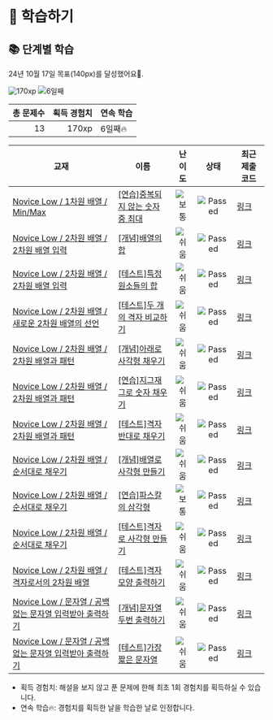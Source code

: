 # 📖 학습하기

## 📚 단계별 학습
24년 10월 17일 목표(140px)를 달성했어요🥳.

![170xp](https://img.shields.io/badge/EXP-170xp-%235cb85c.svg?for-the-badge)
![6일째](https://img.shields.io/badge/연속학습-6일째-%23E34F26.svg?for-the-badge)

|총 문제수|획득 경험치|연속 학습|
|---:|---:|---|
13|170xp|6일째🔥|

|교재|이름|난이도|상태|최근 제출 코드|
|---|---|:---:|:---:|---|
|[Novice Low / 1차원 배열 / Min/Max](https://www.codetree.ai/missions?missionId=4)|[[연습]중복되지 않는 숫자 중 최대](https://www.codetree.ai/missions/4/problems/max-of-unique-number)|![보통][medium]|![Passed][passed]|[링크](https://github.com/kimmg19/codetree-TILs/blob/main/241017/%EC%A4%91%EB%B3%B5%EB%90%98%EC%A7%80%20%EC%95%8A%EB%8A%94%20%EC%88%AB%EC%9E%90%20%EC%A4%91%20%EC%B5%9C%EB%8C%80/max-of-unique-number.cpp)|
|[Novice Low / 2차원 배열 / 2차원 배열 입력](https://www.codetree.ai/missions?missionId=4)|[[개념]배열의 합](https://www.codetree.ai/missions/4/problems/sum-of-array)|![쉬움][easy]|![Passed][passed]|[링크](https://github.com/kimmg19/codetree-TILs/blob/main/241017/%EB%B0%B0%EC%97%B4%EC%9D%98%20%ED%95%A9/sum-of-array.cpp)|
|[Novice Low / 2차원 배열 / 2차원 배열 입력](https://www.codetree.ai/missions?missionId=4)|[[테스트]특정 원소들의 합](https://www.codetree.ai/missions/4/problems/sum-of-specific-elements)|![쉬움][easy]|![Passed][passed]|[링크](https://github.com/kimmg19/codetree-TILs/blob/main/241017/%ED%8A%B9%EC%A0%95%20%EC%9B%90%EC%86%8C%EB%93%A4%EC%9D%98%20%ED%95%A9/sum-of-specific-elements.cpp)|
|[Novice Low / 2차원 배열 / 새로운 2차원 배열의 선언](https://www.codetree.ai/missions?missionId=4)|[[테스트]두 개의 격자 비교하기](https://www.codetree.ai/missions/4/problems/compare-two-grid)|![쉬움][easy]|![Passed][passed]|[링크](https://github.com/kimmg19/codetree-TILs/blob/main/241017/%EB%91%90%20%EA%B0%9C%EC%9D%98%20%EA%B2%A9%EC%9E%90%20%EB%B9%84%EA%B5%90%ED%95%98%EA%B8%B0/compare-two-grid.cpp)|
|[Novice Low / 2차원 배열 / 2차원 배열과 패턴](https://www.codetree.ai/missions?missionId=4)|[[개념]아래로 사각형 채우기](https://www.codetree.ai/missions/4/problems/filling-rectangle-with-downflow)|![쉬움][easy]|![Passed][passed]|[링크](https://github.com/kimmg19/codetree-TILs/blob/main/241017/%EC%95%84%EB%9E%98%EB%A1%9C%20%EC%82%AC%EA%B0%81%ED%98%95%20%EC%B1%84%EC%9A%B0%EA%B8%B0/filling-rectangle-with-downflow.cpp)|
|[Novice Low / 2차원 배열 / 2차원 배열과 패턴](https://www.codetree.ai/missions?missionId=4)|[[연습]지그재그로 숫자 채우기](https://www.codetree.ai/missions/4/problems/zigzag-numbering)|![쉬움][easy]|![Passed][passed]|[링크](https://github.com/kimmg19/codetree-TILs/blob/main/241017/%EC%A7%80%EA%B7%B8%EC%9E%AC%EA%B7%B8%EB%A1%9C%20%EC%88%AB%EC%9E%90%20%EC%B1%84%EC%9A%B0%EA%B8%B0/zigzag-numbering.cpp)|
|[Novice Low / 2차원 배열 / 2차원 배열과 패턴](https://www.codetree.ai/missions?missionId=4)|[[테스트]격자 반대로 채우기](https://www.codetree.ai/missions/4/problems/grid-anti-fill)|![쉬움][easy]|![Passed][passed]|[링크](https://github.com/kimmg19/codetree-TILs/blob/main/241017/%EA%B2%A9%EC%9E%90%20%EB%B0%98%EB%8C%80%EB%A1%9C%20%EC%B1%84%EC%9A%B0%EA%B8%B0/grid-anti-fill.cpp)|
|[Novice Low / 2차원 배열 / 순서대로 채우기](https://www.codetree.ai/missions?missionId=4)|[[개념]배열로 사각형 만들기](https://www.codetree.ai/missions/4/problems/print-array-in-rectangle)|![쉬움][easy]|![Passed][passed]|[링크](https://github.com/kimmg19/codetree-TILs/blob/main/241017/%EB%B0%B0%EC%97%B4%EB%A1%9C%20%EC%82%AC%EA%B0%81%ED%98%95%20%EB%A7%8C%EB%93%A4%EA%B8%B0/print-array-in-rectangle.cpp)|
|[Novice Low / 2차원 배열 / 순서대로 채우기](https://www.codetree.ai/missions?missionId=4)|[[연습]파스칼의 삼각형](https://www.codetree.ai/missions/4/problems/pascal's-triangle)|![보통][medium]|![Passed][passed]|[링크](https://github.com/kimmg19/codetree-TILs/blob/main/241017/%ED%8C%8C%EC%8A%A4%EC%B9%BC%EC%9D%98%20%EC%82%BC%EA%B0%81%ED%98%95/pascals-triangle.cpp)|
|[Novice Low / 2차원 배열 / 순서대로 채우기](https://www.codetree.ai/missions?missionId=4)|[[테스트]격자로 사각형 만들기](https://www.codetree.ai/missions/4/problems/print-grid-in-rectangle)|![쉬움][easy]|![Passed][passed]|[링크](https://github.com/kimmg19/codetree-TILs/blob/main/241017/%EA%B2%A9%EC%9E%90%EB%A1%9C%20%EC%82%AC%EA%B0%81%ED%98%95%20%EB%A7%8C%EB%93%A4%EA%B8%B0/print-grid-in-rectangle.cpp)|
|[Novice Low / 2차원 배열 / 격자로서의 2차원 배열](https://www.codetree.ai/missions?missionId=4)|[[테스트]격자 모양 출력하기](https://www.codetree.ai/missions/4/problems/print-grid-shape)|![쉬움][easy]|![Passed][passed]|[링크](https://github.com/kimmg19/codetree-TILs/blob/main/241017/%EA%B2%A9%EC%9E%90%20%EB%AA%A8%EC%96%91%20%EC%B6%9C%EB%A0%A5%ED%95%98%EA%B8%B0/print-grid-shape.cpp)|
|[Novice Low / 문자열 / 공백없는 문자열 입력받아 출력하기](https://www.codetree.ai/missions?missionId=4)|[[개념]문자열 두번 출력하기](https://www.codetree.ai/missions/4/problems/print-string-twice)|![쉬움][easy]|![Passed][passed]|[링크](https://github.com/kimmg19/codetree-TILs/blob/main/241017/%EB%AC%B8%EC%9E%90%EC%97%B4%20%EB%91%90%EB%B2%88%20%EC%B6%9C%EB%A0%A5%ED%95%98%EA%B8%B0/print-string-twice.cpp)|
|[Novice Low / 문자열 / 공백없는 문자열 입력받아 출력하기](https://www.codetree.ai/missions?missionId=4)|[[테스트]가장 짧은 문자열](https://www.codetree.ai/missions/4/problems/shortest-string)|![쉬움][easy]|![Passed][passed]|[링크](https://github.com/kimmg19/codetree-TILs/blob/main/241017/%EA%B0%80%EC%9E%A5%20%EC%A7%A7%EC%9D%80%20%EB%AC%B8%EC%9E%90%EC%97%B4/shortest-string.cpp)|


* 획득 경험치: 해설을 보지 않고 푼 문제에 한해 최초 1회 경험치를 획득하실 수 있습니다.
* 연속 학습🔥: 경험치를 획득한 날을 학습한 날로 인정합니다.










[b5]: https://img.shields.io/badge/Bronze_5-%235D3E31.svg
[b4]: https://img.shields.io/badge/Bronze_4-%235D3E31.svg
[b3]: https://img.shields.io/badge/Bronze_3-%235D3E31.svg
[b2]: https://img.shields.io/badge/Bronze_2-%235D3E31.svg
[b1]: https://img.shields.io/badge/Bronze_1-%235D3E31.svg
[s5]: https://img.shields.io/badge/Silver_5-%23394960.svg
[s4]: https://img.shields.io/badge/Silver_4-%23394960.svg
[s3]: https://img.shields.io/badge/Silver_3-%23394960.svg
[s2]: https://img.shields.io/badge/Silver_2-%23394960.svg
[s1]: https://img.shields.io/badge/Silver_1-%23394960.svg
[g5]: https://img.shields.io/badge/Gold_5-%23FFC433.svg
[g4]: https://img.shields.io/badge/Gold_4-%23FFC433.svg
[g3]: https://img.shields.io/badge/Gold_3-%23FFC433.svg
[g2]: https://img.shields.io/badge/Gold_2-%23FFC433.svg
[g1]: https://img.shields.io/badge/Gold_1-%23FFC433.svg
[p5]: https://img.shields.io/badge/Platinum_5-%2376DDD8.svg
[p4]: https://img.shields.io/badge/Platinum_4-%2376DDD8.svg
[p3]: https://img.shields.io/badge/Platinum_3-%2376DDD8.svg
[p2]: https://img.shields.io/badge/Platinum_2-%2376DDD8.svg
[p1]: https://img.shields.io/badge/Platinum_1-%2376DDD8.svg
[passed]: https://img.shields.io/badge/Passed-%23009D27.svg
[failed]: https://img.shields.io/badge/Failed-%23D24D57.svg
[easy]: https://img.shields.io/badge/쉬움-%235cb85c.svg?for-the-badge
[medium]: https://img.shields.io/badge/보통-%23FFC433.svg?for-the-badge
[hard]: https://img.shields.io/badge/어려움-%23D24D57.svg?for-the-badge